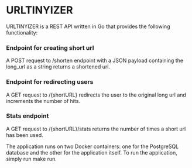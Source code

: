 # URLTINYIZER

URLTINYIZER is a REST API written in Go that provides the following functionality:

### Endpoint for creating short url
A POST request to /shorten endpoint with a JSON payload containing the long_url as a string returns a shortened url.

### Endpoint for redirecting users
A GET request to /{shortURL} redirects the user to the original long url and increments the number of hits.

### Stats endpoint
A GET request to /{shortURL}/stats returns the number of times a short url has been used.


The application runs on two Docker containers: one for the PostgreSQL database and the other for the application itself. To run the application, simply run make run.
